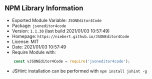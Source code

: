 ## NPM Library Information
* Exported Module Variable: `JSONEditor4Code`
* Package:  `jsoneditor4code`
* Version:  `1.1.30`   (last build 2021/01/03 10:57:49)
* Homepage: `https://niebert.github.io/JSONEditor4Code`
* License:  MIT
* Date:     2021/01/03 10:57:49
* Require Module with:
```javascript
    const vJSONEditor4Code = require('jsoneditor4code');
```
* JSHint: installation can be performed with `npm install jshint -g`
